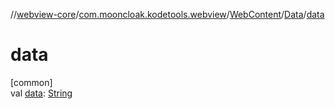 //[webview-core](../../../../index.md)/[com.mooncloak.kodetools.webview](../../index.md)/[WebContent](../index.md)/[Data](index.md)/[data](data.md)

# data

[common]\
val [data](data.md): [String](https://kotlinlang.org/api/latest/jvm/stdlib/kotlin/-string/index.html)

